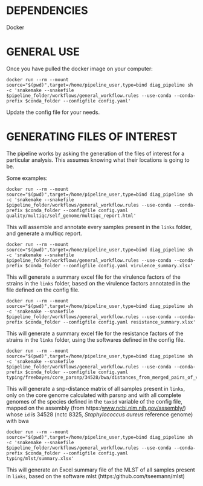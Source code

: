 # DEPENDENCIES
  Docker  

# GENERAL USE
Once you have pulled the docker image on your computer: 
```
docker run --rm --mount source="$(pwd)",target=/home/pipeline_user,type=bind diag_pipeline sh -c 'snakemake --snakefile $pipeline_folder/workflows/general_workflow.rules --use-conda --conda-prefix $conda_folder --configfile config.yaml'
```

Update the config file for your needs.

# GENERATING FILES OF INTEREST

The pipeline works by asking the generation of the files of interest for a particular analysis. This assumes knowing what their locations is going to be.


Some examples:

```
docker run --rm --mount source="$(pwd)",target=/home/pipeline_user,type=bind diag_pipeline sh -c 'snakemake --snakefile $pipeline_folder/workflows/general_workflow.rules --use-conda --conda-prefix $conda_folder --configfile config.yaml quality/multiqc/self_genome/multiqc_report.html'
```

This will assemble and annotate every samples present in the `links` folder, and generate a multiqc report.


```
docker run --rm --mount source="$(pwd)",target=/home/pipeline_user,type=bind diag_pipeline sh -c 'snakemake --snakefile $pipeline_folder/workflows/general_workflow.rules --use-conda --conda-prefix $conda_folder --configfile config.yaml virulence_summary.xlsx'
```

This will generate a summary excel file for the virulence factors of the strains in the `links` folder, based on the virulence factors annotated in the file defined on the config file.



```
docker run --rm --mount source="$(pwd)",target=/home/pipeline_user,type=bind diag_pipeline sh -c 'snakemake --snakefile $pipeline_folder/workflows/general_workflow.rules --use-conda --conda-prefix $conda_folder --configfile config.yaml resistance_summary.xlsx'
```

This will generate a summary excel file for the resistance factors of the strains in the `links` folder, using the softwares defined in the config file.


```
docker run --rm --mount source="$(pwd)",target=/home/pipeline_user,type=bind diag_pipeline sh -c 'snakemake --snakefile $pipeline_folder/workflows/general_workflow.rules --use-conda --conda-prefix $conda_folder --configfile config.yaml typing/freebayes/core_parsnp/34528/bwa/distances_from_merged_pairs_of_vcf.xlsx'
```

This will generate a snp-distance matrix of all samples present in `links`, only on the core genome calculated with parsnp and with all complete genomes of the species defined in the `taxid` variable of the config file, mapped on the assembly (from https:/www.ncbi.nlm.nih.gov/assembly/) whose `id` is 34528 (nctc 8325, *Staphylococcus aureus* reference genome) with bwa


```
docker run --rm --mount source="$(pwd)",target=/home/pipeline_user,type=bind diag_pipeline sh -c 'snakemake --snakefile $pipeline_folder/workflows/general_workflow.rules --use-conda --conda-prefix $conda_folder --configfile config.yaml typing/mlst/summary.xlsx'
```

This will generate an Excel summary file of the MLST of all samples present in `links`, based on the software mlst (https:/github.com/tseemann/mlst)


